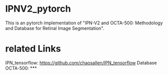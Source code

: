 # IPNV2_pytorch
This is an pytorch implementation of "IPN-V2 and OCTA-500: Methodology and Database for Retinal Image Segmentation". 
# related Links
IPN_tensorflow: https://github.com/chaosallen/IPN_tensorflow
Database OCTA-500: ***
